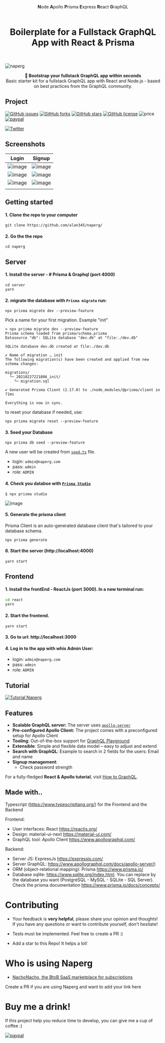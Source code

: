 <div align="center"><strong>N</strong>ode <strong>A</strong>pollo <strong>P</strong>risma <strong>E</strong>xpress <strong>R</strong>eact <strong>G</strong>raphQL
</div>
  
<h1 align="center"><strong>Boilerplate for a Fullstack GraphQL App with React & Prisma</strong></h1>


<br />

![naperg](https://user-images.githubusercontent.com/15246526/109192820-92db5680-774c-11eb-9480-d3a6883b8588.png)

<div align="center"><strong>🚀 Bootstrap your fullstack GraphQL app within seconds</strong></div>
<div align="center">Basic starter kit for a fullstack GraphQL app with React and Node.js - based on best practices from the GraphQL community.</div>

## Project

[![GitHub issues](https://img.shields.io/github/issues/alan345/naperg.svg)](https://github.com/alan345/naperg/issues)
[![GitHub forks](https://img.shields.io/github/forks/alan345/naperg.svg)](https://github.com/alan345/naperg/network)
[![GitHub stars](https://img.shields.io/github/stars/alan345/naperg.svg)](https://github.com/alan345/naperg/stargazers)
[![GitHub license](https://img.shields.io/github/license/alan345/naperg.svg)](https://github.com/alan345/naperg/blob/master/LICENSE)
![price](https://img.shields.io/badge/Price-Free-green.svg)
[![paypal](https://img.shields.io/badge/Donate-PayPal-green.svg)](https://www.paypal.com/cgi-bin/webscr?cmd=_s-xclick&hosted_button_id=CLPDWGN5UA4CU)

[![Twitter](https://img.shields.io/twitter/url/https/github.com/alan345/naperg.svg?style=social)](https://twitter.com/intent/tweet?text=Wow!:&url=https%3A%2F%2Fgithub.com%2Falan345%2Fnaperg)

## Screenshots

| Login                                                                                                           | Signup                                                                                                          |
| --------------------------------------------------------------------------------------------------------------- | --------------------------------------------------------------------------------------------------------------- |
| ![image](https://user-images.githubusercontent.com/15246526/105572454-164bf700-5d0c-11eb-98a2-11feb3fdc904.png) | ![image](https://user-images.githubusercontent.com/15246526/105572426-e8ff4900-5d0b-11eb-8944-23534de29c82.png) |
| ![image](https://user-images.githubusercontent.com/15246526/105612021-eb928a80-5d6d-11eb-8c36-0d81dc0f3953.png) | ![image](https://user-images.githubusercontent.com/15246526/105614214-e0932680-5d7c-11eb-8b14-d8da40c8c503.png) |
| ![image](https://user-images.githubusercontent.com/15246526/105619254-72af2500-5da5-11eb-99a5-45d7872927ab.png) | ![image](https://user-images.githubusercontent.com/15246526/105653682-419c2680-5e71-11eb-94eb-771b1dab2d6c.png) |
|                                                                                                                 |

## Getting started

#### 1. Clone the repo to your computer
```
git clone https://github.com/alan345/naperg/
```

#### 2. Go the the repo
```
cd naperg
```


## Server
#### 1. Install the server - # Prisma & Graphql (port 4000)

```
cd server
yarn
```

#### 2. migrate the database with `Prisma migrate` run:

```
npx prisma migrate dev --preview-feature
```
Pick a name for your first migration. Example "init"
```
> npx prisma migrate dev --preview-feature
Prisma schema loaded from prisma/schema.prisma
Datasource "db": SQLite database "dev.db" at "file:./dev.db"

SQLite database dev.db created at file:./dev.db

✔ Name of migration … init
The following migration(s) have been created and applied from new schema changes:

migrations/
  └─ 20210227221806_init/
    └─ migration.sql

✔ Generated Prisma Client (2.17.0) to ./node_modules/@prisma/client in 71ms

Everything is now in sync.
```


to reset your database if needed, use: 
```
npx prisma migrate reset --preview-feature 
```

#### 3. Seed your Database 
```
npx prisma db seed --preview-feature
```
A new user will be created from [`seed.ts`](https://github.com/alan345/naperg/blob/master/server/prisma/seed.ts#L6-L14) file.
- login: `admin@naperg.com`
- pass: `admin`
- role: `ADMIN`

#### 4. Check you databse with [`Prisma Studio`](https://www.prisma.io/docs/concepts/components/prisma-studio)
```
$ npx prisma studio
```
![image](https://user-images.githubusercontent.com/15246526/109402305-b4ce0800-7909-11eb-88d7-924e4db3d74f.png)


#### 5. Generate the prisma client
Prisma Client is an auto-generated database client that's tailored to your database schema.
```
npx prisma generate
```

#### 6. Start the server (http://localhost:4000)
```
yarn start
```



## Frontend
#### 1. Install the frontEnd - ReactJs (port 3000). In a new terminal run:
```sh
cd react
yarn
```

#### 2. Start the frontend. 
```
yarn start
```
#### 3. Go to url: http://localhost:3000

#### 4. Log in to the app with whis Admin User:

- login: `admin@naperg.com`
- pass: `admin`
- role: `ADMIN`



## Tutorial

[![Tutorial Naperg](https://user-images.githubusercontent.com/15246526/109461303-c8b36000-7a16-11eb-88b0-fcf8a6d02209.png)](https://www.youtube.com/watch?v=KhDNp8Aw3HM)


## Features

- **Scalable GraphQL server:** The server uses [`apollo-server`](https://www.apollographql.com/docs/apollo-server/)
- **Pre-configured Apollo Client:** The project comes with a preconfigured setup for Apollo Client
- **Tooling**: Out-of-the-box support for [GraphQL Playground](https://github.com/prisma/graphql-playground)
- **Extensible**: Simple and flexible data model – easy to adjust and extend
- **Search with GraphQL**: Example to search in 2 fields for the users: Email and name
- **Signup management**:
  - Check password strength

For a fully-fledged **React & Apollo tutorial**, visit [How to GraphQL](https://www.howtographql.com/react-apollo/0-introduction/).

## Made with..

Typescript (https://www.typescriptlang.org/) for the Frontend and the Backend

Frontend:

- User interfaces: React https://reactjs.org/
- Design: material-ui-next https://material-ui.com/
- GraphQL tool: Apollo Client https://www.apollographql.com/

Backend:

- Server JS: ExpressJs https://expressjs.com/
- Server GraphQL: https://www.apollographql.com/docs/apollo-server/)
- ORM (object-relational mapping): Prisma https://www.prisma.io/
- Database sqlite: https://www.sqlite.org/index.html. You can replace by the database you want (PostgreSQL - MySQL - SQLite - SQL Server). Check the prisma documentation https://www.prisma.io/docs/concepts/

# Contributing

- Your feedback is **very helpful**, please share your opinion and thoughts! If you have any questions or want to contribute yourself, don't hesitate!

- Tests must be implemented. Feel free to create a PR :)

- Add a star to this Repo! It helps a lot!

# Who is using Naperg

- [NachoNacho, the BtoB SaaS marketplace for subscriptions](https://nachonacho.com)

Create a PR if you are using Naperg and want to add your link here

# Buy me a drink!

If this project help you reduce time to develop, you can give me a cup of coffee :)

[![paypal](https://img.shields.io/badge/Donate-PayPal-green.svg)](https://www.paypal.com/cgi-bin/webscr?cmd=_s-xclick&hosted_button_id=CLPDWGN5UA4CU)
